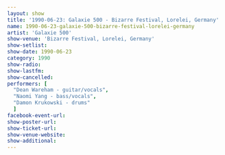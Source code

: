 ```yaml
---
layout: show
title: '1990-06-23: Galaxie 500 - Bizarre Festival, Lorelei, Germany'
name: 1990-06-23-galaxie-500-bizarre-festival-lorelei-germany
artist: 'Galaxie 500'
show-venue: 'Bizarre Festival, Lorelei, Germany'
show-setlist: 
show-date: 1990-06-23
category: 1990
show-radio: 
show-lastfm: 
show-cancelled: 
performers: [
  "Dean Wareham - guitar/vocals",
  "Naomi Yang - bass/vocals",
  "Damon Krukowski - drums"
  ]
facebook-event-url: 
show-poster-url: 
show-ticket-url: 
show-venue-website: 
show-additional: 
---
```


